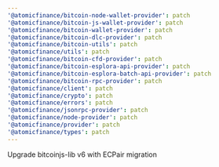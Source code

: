 ```yaml
---
'@atomicfinance/bitcoin-node-wallet-provider': patch
'@atomicfinance/bitcoin-js-wallet-provider': patch
'@atomicfinance/bitcoin-wallet-provider': patch
'@atomicfinance/bitcoin-dlc-provider': patch
'@atomicfinance/bitcoin-utils': patch
'@atomicfinance/utils': patch
'@atomicfinance/bitcoin-cfd-provider': patch
'@atomicfinance/bitcoin-esplora-api-provider': patch
'@atomicfinance/bitcoin-esplora-batch-api-provider': patch
'@atomicfinance/bitcoin-rpc-provider': patch
'@atomicfinance/client': patch
'@atomicfinance/crypto': patch
'@atomicfinance/errors': patch
'@atomicfinance/jsonrpc-provider': patch
'@atomicfinance/node-provider': patch
'@atomicfinance/provider': patch
'@atomicfinance/types': patch
---
```


Upgrade bitcoinjs-lib v6 with ECPair migration
